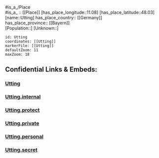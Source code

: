 ﻿---
location: [48.03,11.08] 
mapzoom: [7,12] 
mapmarker: city 
type: City
tags:
- geo/City


SpocWebEntityId: 35150
isDeleted: false
confidential: public

---
#is_a_/Place  
#is_a_ :: [[Place]] 
[has_place_longitude::11.08] 
[has_place_latitude::48.03] 
[name::Utting] 
has_place_country:: [[Germany]]  
has_place_province:: [[Bayern]]  
[Population::] 
[Unknown::] 


```leaflet
id: Utting
coordinates: [[Utting]] 
markerFile: [[Utting]] 
defaultZoom: 11 
maxZoom: 18
```


## Confidential Links & Embeds: 

### [Utting](/_public/Earth/Continent/Europe/Europe~Central/Germany/Germany~West/Bayern/counties~Bayern/Landsberg~Lech/cities~Landsberg~Lech/Utting~Ammersee/City/Utting.md) 

### [Utting.internal](/_internal/Earth/Continent/Europe/Europe~Central/Germany/Germany~West/Bayern/counties~Bayern/Landsberg~Lech/cities~Landsberg~Lech/Utting~Ammersee/City/Utting.internal.md) 

### [Utting.protect](/_protect/Earth/Continent/Europe/Europe~Central/Germany/Germany~West/Bayern/counties~Bayern/Landsberg~Lech/cities~Landsberg~Lech/Utting~Ammersee/City/Utting.protect.md) 

### [Utting.private](/_private/Earth/Continent/Europe/Europe~Central/Germany/Germany~West/Bayern/counties~Bayern/Landsberg~Lech/cities~Landsberg~Lech/Utting~Ammersee/City/Utting.private.md) 

### [Utting.personal](/_personal/Earth/Continent/Europe/Europe~Central/Germany/Germany~West/Bayern/counties~Bayern/Landsberg~Lech/cities~Landsberg~Lech/Utting~Ammersee/City/Utting.personal.md) 

### [Utting.secret](/_secret/Earth/Continent/Europe/Europe~Central/Germany/Germany~West/Bayern/counties~Bayern/Landsberg~Lech/cities~Landsberg~Lech/Utting~Ammersee/City/Utting.secret.md) 

